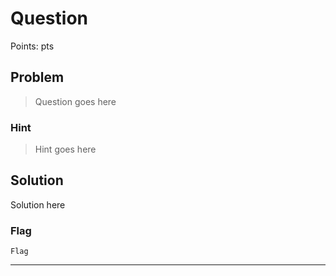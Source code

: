 # Question
Points: pts

## Problem
>Question goes here

### Hint
>Hint goes here

## Solution
Solution here

### Flag
`Flag`

- - -

